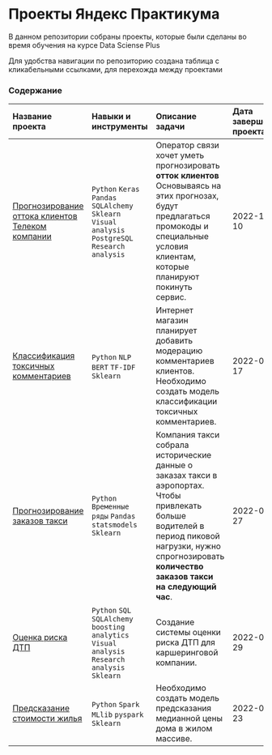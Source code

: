 # Проекты Яндекс Практикума


В данном репозитории собраны проекты, которые были сделаны во время обучения на курсе Data Sciense Plus

Для удобства навигации по репозиторию создана таблица с кликабельными ссылками, для перехожда между проектами


### Содержание

| Название проекта | Навыки и инструменты | Описание задачи | Дата завершения проекта |
| :-------------------- | :--------------------- |:---------------------------| :------------------ |
| [Прогнозирование оттока клиентов Телеком компании](https://github.com/IgumnovAnton/Yandex_Projects/tree/main/Telecom_Project) | `Python` `Keras` `Pandas` `SQLAlchemy` `Sklearn` `Visual analysis` `PostgreSQL` `Research analysis` | Оператор связи хочет уметь прогнозировать **отток клиентов** Основываясь на этих прогнозах, будут предлагаться промокоды и специальные условия клиентам, которые планируют покинуть сервис. | 2022-10-10 |
| [Классификация токсичных комментариев](https://github.com/IgumnovAnton/Yandex_Projects/tree/main/Toxic) | `Python` `NLP` `BERT` `TF-IDF` `Sklearn` | Интернет магазин планирует добавить модерацию комментариев клиентов. Необходимо создать модель классификации токсичных комментариев.  | 2022-08-17 |
| [Прогнозирование заказов такси](https://github.com/IgumnovAnton/Yandex_Projects/tree/main/Taxi_Project) | `Python` `Временные ряды` `Pandas` `statsmodels` `Sklearn` | Компания такси собрала исторические данные о заказах такси в аэропортах. Чтобы привлекать больше водителей в период пиковой нагрузки, нужно спрогнозировать **количество заказов такси на следующий час**. | 2022-07-27 |
| [Оценка риска ДТП](https://github.com/IgumnovAnton/Yandex_Projects/tree/main/Car_crash) | `Python` `SQL` `SQLAlchemy` `boosting` `analytics` `Visual analysis` `Research analysis` `Sklearn` | Создание системы оценки риска ДТП для каршеринговой компании. | 2022-06-29 |
| [Предсказание стоимости жилья](https://github.com/IgumnovAnton/Yandex_Projects/tree/main/House_prices) | `Python` `Spark` `MLlib` `pyspark` `Sklearn` | Необходимо создать модель предсказания медианной цены дома в жилом массиве.  | 2022-02-23 |